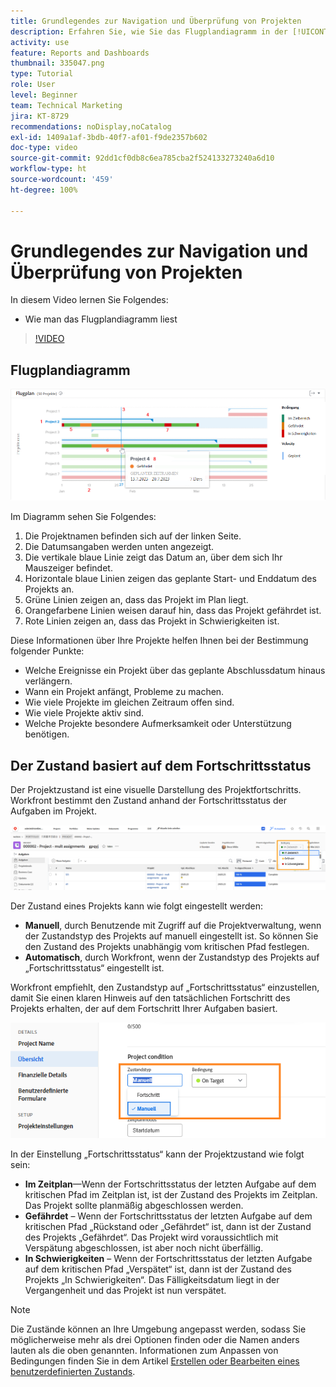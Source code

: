 ```yaml
---
title: Grundlegendes zur Navigation und Überprüfung von Projekten
description: Erfahren Sie, wie Sie das Flugplandiagramm in der [!UICONTROL erweiterten Analyse] lesen können.
activity: use
feature: Reports and Dashboards
thumbnail: 335047.png
type: Tutorial
role: User
level: Beginner
team: Technical Marketing
jira: KT-8729
recommendations: noDisplay,noCatalog
exl-id: 1409a1af-3bdb-40f7-af01-f9de2357b602
doc-type: video
source-git-commit: 92dd1cf0db8c6ea785cba2f524133273240a6d10
workflow-type: ht
source-wordcount: '459'
ht-degree: 100%

---
```


# Grundlegendes zur Navigation und Überprüfung von Projekten

In diesem Video lernen Sie Folgendes:

* Wie man das Flugplandiagramm liest

>[!VIDEO](https://video.tv.adobe.com/v/335047/?quality=12&learn=on)

## Flugplandiagramm

![Ein Bild eines Flugplandiagramms mit Nummern, die mit den Aufzählungspunkten unten korrespondieren](assets/section-2-1.png)

Im Diagramm sehen Sie Folgendes:

1. Die Projektnamen befinden sich auf der linken Seite.
1. Die Datumsangaben werden unten angezeigt.
1. Die vertikale blaue Linie zeigt das Datum an, über dem sich Ihr Mauszeiger befindet.
1. Horizontale blaue Linien zeigen das geplante Start- und Enddatum des Projekts an.
1. Grüne Linien zeigen an, dass das Projekt im Plan liegt.
1. Orangefarbene Linien weisen darauf hin, dass das Projekt gefährdet ist.
1. Rote Linien zeigen an, dass das Projekt in Schwierigkeiten ist.

Diese Informationen über Ihre Projekte helfen Ihnen bei der Bestimmung folgender Punkte:

* Welche Ereignisse ein Projekt über das geplante Abschlussdatum hinaus verlängern.
* Wann ein Projekt anfängt, Probleme zu machen.
* Wie viele Projekte im gleichen Zeitraum offen sind.
* Wie viele Projekte aktiv sind.
* Welche Projekte besondere Aufmerksamkeit oder Unterstützung benötigen.

## Der Zustand basiert auf dem Fortschrittsstatus

Der Projektzustand ist eine visuelle Darstellung des Projektfortschritts. Workfront bestimmt den Zustand anhand der Fortschrittsstatus der Aufgaben im Projekt.

![Ein Bild möglicher Fortschrittsstatus](assets/section-2-2.png)

Der Zustand eines Projekts kann wie folgt eingestellt werden:

* **Manuell**, durch Benutzende mit Zugriff auf die Projektverwaltung, wenn der Zustandstyp des Projekts auf manuell eingestellt ist. So können Sie den Zustand des Projekts unabhängig vom kritischen Pfad festlegen.
* **Automatisch**, durch Workfront, wenn der Zustandstyp des Projekts auf „Fortschrittsstatus“ eingestellt ist.

Workfront empfiehlt, den Zustandstyp auf „Fortschrittsstatus“ einzustellen, damit Sie einen klaren Hinweis auf den tatsächlichen Fortschritt des Projekts erhalten, der auf dem Fortschritt Ihrer Aufgaben basiert.

![Ein Bild möglicher Fortschrittsstatus](assets/section-2-3.png)

In der Einstellung „Fortschrittsstatus“ kann der Projektzustand wie folgt sein:

* **Im Zeitplan**—Wenn der Fortschrittsstatus der letzten Aufgabe auf dem kritischen Pfad im Zeitplan ist, ist der Zustand des Projekts im Zeitplan. Das Projekt sollte planmäßig abgeschlossen werden.
* **Gefährdet** – Wenn der Fortschrittsstatus der letzten Aufgabe auf dem kritischen Pfad „Rückstand oder „Gefährdet“ ist, dann ist der Zustand des Projekts „Gefährdet“. Das Projekt wird voraussichtlich mit Verspätung abgeschlossen, ist aber noch nicht überfällig.
* **In Schwierigkeiten** – Wenn der Fortschrittsstatus der letzten Aufgabe auf dem kritischen Pfad „Verspätet“ ist, dann ist der Zustand des Projekts „In Schwierigkeiten“. Das Fälligkeitsdatum liegt in der Vergangenheit und das Projekt ist nun verspätet.

>[!NOTE]
>
>Die Zustände können an Ihre Umgebung angepasst werden, sodass Sie möglicherweise mehr als drei Optionen finden oder die Namen anders lauten als die oben genannten. Informationen zum Anpassen von Bedingungen finden Sie in dem Artikel [Erstellen oder Bearbeiten eines benutzerdefinierten Zustands](https://experienceleague.adobe.com/docs/workfront/using/administration-and-setup/customize/custom-conditions/create-edit-custom-conditions.html?lang=de).
